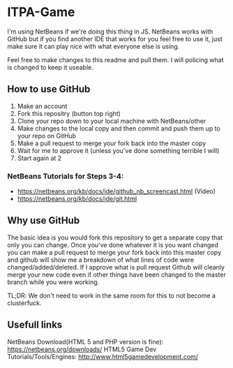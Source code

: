 # ITPA-Game
I'm using NetBeans if we're doing this thing in JS. NetBeans works with GitHub but if you find another IDE that works for you feel free to use it, just make sure it can play nice with what everyone else is using.

Feel free to make changes to this readme and pull them. I will policing what is changed to keep it useable.

## How to use GitHub
1. Make an account
2. Fork this repositry (button top right)
3. Clone your repo down to your local machine with NetBeans/other 
4. Make changes to the local copy and then commit and push them up to your repo on GitHub
5. Make a pull request to merge your fork back into the master copy
6. Wait for me to approve it (unless you've done something terrible I will)
7. Start again at 2

### NetBeans Tutorials for Steps 3-4:
- https://netbeans.org/kb/docs/ide/github_nb_screencast.html (Video)
- https://netbeans.org/kb/docs/ide/git.html

## Why use GitHub
The basic idea is you would fork this repository to get a separate copy that only you can change. Once you've done whatever it is you want changed you can make a pull request to merge your fork back into this master copy and github will show me a breakdown of what lines of code were changed/added/deleted. If I approve what is pull request Github will cleanly merge your new code even if other things have been changed to the master branch while you were working.

TL;DR: We don't need to work in the same room for this to not become a clusterfuck.

## Usefull links
NetBeans Download(HTML 5 and PHP version is fine): https://netbeans.org/downloads/
HTML5 Game Dev Tutorials/Tools/Engines: http://www.html5gamedevelopment.com/
